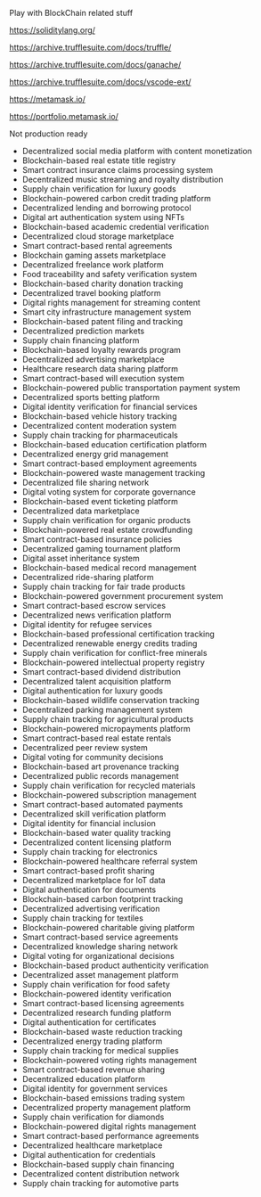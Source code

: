 Play with BlockChain related stuff

https://soliditylang.org/

https://archive.trufflesuite.com/docs/truffle/

https://archive.trufflesuite.com/docs/ganache/

https://archive.trufflesuite.com/docs/vscode-ext/

https://metamask.io/

https://portfolio.metamask.io/

Not production ready

- Decentralized social media platform with content monetization
- Blockchain-based real estate title registry
- Smart contract insurance claims processing system
- Decentralized music streaming and royalty distribution
- Supply chain verification for luxury goods
- Blockchain-powered carbon credit trading platform
- Decentralized lending and borrowing protocol
- Digital art authentication system using NFTs
- Blockchain-based academic credential verification
- Decentralized cloud storage marketplace
- Smart contract-based rental agreements
- Blockchain gaming assets marketplace
- Decentralized freelance work platform
- Food traceability and safety verification system
- Blockchain-based charity donation tracking
- Decentralized travel booking platform
- Digital rights management for streaming content
- Smart city infrastructure management system
- Blockchain-based patent filing and tracking
- Decentralized prediction markets
- Supply chain financing platform
- Blockchain-based loyalty rewards program
- Decentralized advertising marketplace
- Healthcare research data sharing platform
- Smart contract-based will execution system
- Blockchain-powered public transportation payment system
- Decentralized sports betting platform
- Digital identity verification for financial services
- Blockchain-based vehicle history tracking
- Decentralized content moderation system
- Supply chain tracking for pharmaceuticals
- Blockchain-based education certification platform
- Decentralized energy grid management
- Smart contract-based employment agreements
- Blockchain-powered waste management tracking
- Decentralized file sharing network
- Digital voting system for corporate governance
- Blockchain-based event ticketing platform
- Decentralized data marketplace
- Supply chain verification for organic products
- Blockchain-powered real estate crowdfunding
- Smart contract-based insurance policies
- Decentralized gaming tournament platform
- Digital asset inheritance system
- Blockchain-based medical record management
- Decentralized ride-sharing platform
- Supply chain tracking for fair trade products
- Blockchain-powered government procurement system
- Smart contract-based escrow services
- Decentralized news verification platform
- Digital identity for refugee services
- Blockchain-based professional certification tracking
- Decentralized renewable energy credits trading
- Supply chain verification for conflict-free minerals
- Blockchain-powered intellectual property registry
- Smart contract-based dividend distribution
- Decentralized talent acquisition platform
- Digital authentication for luxury goods
- Blockchain-based wildlife conservation tracking
- Decentralized parking management system
- Supply chain tracking for agricultural products
- Blockchain-powered micropayments platform
- Smart contract-based real estate rentals
- Decentralized peer review system
- Digital voting for community decisions
- Blockchain-based art provenance tracking
- Decentralized public records management
- Supply chain verification for recycled materials
- Blockchain-powered subscription management
- Smart contract-based automated payments
- Decentralized skill verification platform
- Digital identity for financial inclusion
- Blockchain-based water quality tracking
- Decentralized content licensing platform
- Supply chain tracking for electronics
- Blockchain-powered healthcare referral system
- Smart contract-based profit sharing
- Decentralized marketplace for IoT data
- Digital authentication for documents
- Blockchain-based carbon footprint tracking
- Decentralized advertising verification
- Supply chain tracking for textiles
- Blockchain-powered charitable giving platform
- Smart contract-based service agreements
- Decentralized knowledge sharing network
- Digital voting for organizational decisions
- Blockchain-based product authenticity verification
- Decentralized asset management platform
- Supply chain verification for food safety
- Blockchain-powered identity verification
- Smart contract-based licensing agreements
- Decentralized research funding platform
- Digital authentication for certificates
- Blockchain-based waste reduction tracking
- Decentralized energy trading platform
- Supply chain tracking for medical supplies
- Blockchain-powered voting rights management
- Smart contract-based revenue sharing
- Decentralized education platform
- Digital identity for government services
- Blockchain-based emissions trading system
- Decentralized property management platform
- Supply chain verification for diamonds
- Blockchain-powered digital rights management
- Smart contract-based performance agreements
- Decentralized healthcare marketplace
- Digital authentication for credentials
- Blockchain-based supply chain financing
- Decentralized content distribution network
- Supply chain tracking for automotive parts

